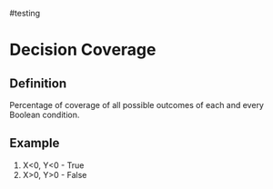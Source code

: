 #testing 

# Decision Coverage

## Definition

Percentage of coverage of all possible outcomes of each and every Boolean condition.

## Example

1. X<0, Y<0 - True
2. X>0, Y>0 - False
